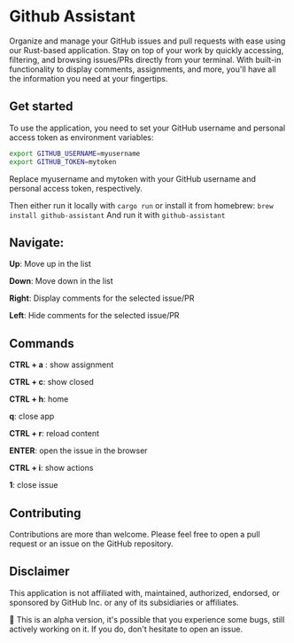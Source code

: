 
# Github Assistant
Organize and manage your GitHub issues and pull requests with ease using our Rust-based application. Stay on top of your work by quickly accessing, filtering, and browsing issues/PRs directly from your terminal. With built-in functionality to display comments, assignments, and more, you'll have all the information you need at your fingertips.


## Get started
To use the application, you need to set your GitHub username and personal access token as environment variables:

```bash
export GITHUB_USERNAME=myusername
export GITHUB_TOKEN=mytoken
```
Replace myusername and mytoken with your GitHub username and personal access token, respectively.

Then either run it locally with
`cargo run`
or install it from homebrew:
`brew install github-assistant`
And run it with
`github-assistant`

## Navigate:
**Up**: Move up in the list

**Down**: Move down in the list

**Right**: Display comments for the selected issue/PR

**Left**: Hide comments for the selected issue/PR


## Commands
**CTRL + a** : show assignment

**CTRL + c**: show closed

**CTRL + h**: home

**q**: close app

**CTRL + r**: reload content

**ENTER**: open the issue in the browser

**CTRL + i**: show actions

**1**: close issue

## Contributing
Contributions are more than welcome. Please feel free to open a pull request or an issue on the GitHub repository.

## Disclaimer
This application is not affiliated with, maintained, authorized, endorsed, or sponsored by GitHub Inc. or any of its subsidiaries or affiliates.

🚧 This is an alpha version, it's possible that you experience some bugs, still actively working on it. If you do, don't hesitate to open an issue.
